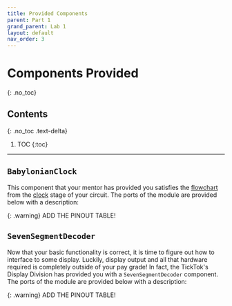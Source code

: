 ```yaml
---
title: Provided Components
parent: Part 1
grand_parent: Lab 1
layout: default
nav_order: 3
---
```


# Components Provided
{: .no_toc}

## Contents
{: .no_toc .text-delta}

1. TOC
{:toc}

---

## `BabylonianClock`

This component that your mentor has provided you satisfies the [flowchart](/docs/lab1/part1/the_clock#figure-1) from the [clock](/docs/lab1/part1/the_clock) stage of your circuit.
The ports of the module are provided below with a description:

{: .warning}
ADD THE PINOUT TABLE!

## `SevenSegmentDecoder`

Now that your basic functionality is correct, it is time to figure out how to interface to some display.
Luckily, display output and all that hardware required is completely outside of your pay grade!
In fact, the TickTok's Display Division has provided you with a `SevenSegmentDecoder` component.
The ports of the module are provided below with a description:

{: .warning}
ADD THE PINOUT TABLE!
